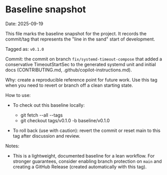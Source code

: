 # Baseline snapshot

Date: 2025-09-19

This file marks the baseline snapshot for the project. It records the commit/tag that represents the "line in the sand" start of development.

Tagged as: `v0.1.0`

Commit: the commit on branch `fix/systemd-timeout-compose` that added a conservative TimeoutStartSec to the generated systemd unit and initial docs (CONTRIBUTING.md, .github/copilot-instructions.md).

Why: create a reproducible reference point for future work. Use this tag when you need to revert or branch off a clean starting state.

How to use:

- To check out this baseline locally:
  - git fetch --all --tags
  - git checkout tags/v0.1.0 -b baseline/v0.1.0

- To roll back (use with caution): revert the commit or reset main to this tag after discussion and review.

Notes:

- This is a lightweight, documented baseline for a lean workflow. For stronger guarantees, consider enabling branch protection on `main` and creating a GitHub Release (created automatically with this tag).
